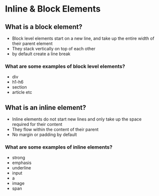 # Inline & Block Elements

## What is a block element?

- Block level elements start on a new line, and take up the entire width of their parent element
- They stack vertically on top of each other
- by default create a line break

### What are some examples of block level elements?

- div
- h1-h6
- section
- article
  etc

## What is an inline element?

- Inline elements do not start new lines and only take up the space required for their content
- They flow within the content of their parent
- No margin or padding by default

### What are some examples of inline elements?

- strong
- emphasis
- underline
- input
- a
- image
- span